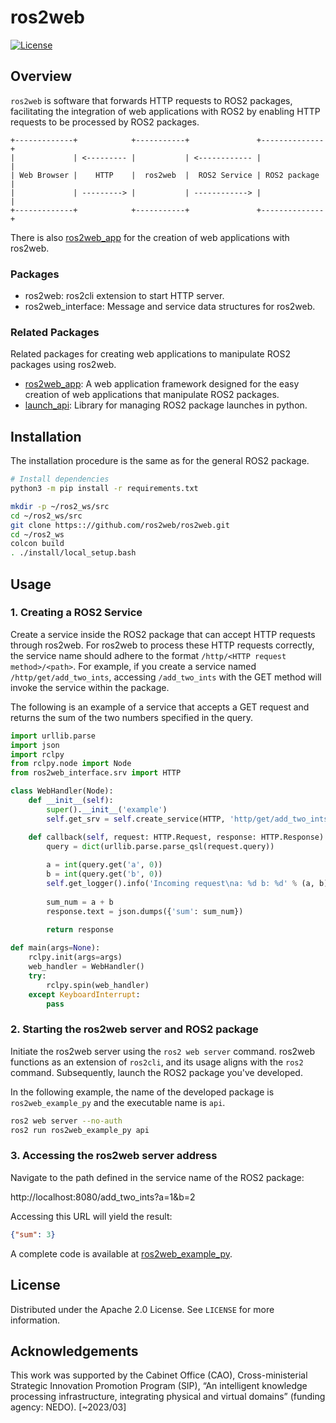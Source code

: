 # ros2web

[![License](https://img.shields.io/badge/License-Apache_2.0-blue.svg)](https://opensource.org/licenses/Apache-2.0)

## Overview

`ros2web` is software that forwards HTTP requests to ROS2 packages, 
facilitating the integration of web applications with ROS2 by 
enabling HTTP requests to be processed by ROS2 packages.


```text
+-------------+            +-----------+               +--------------+
|             | <--------- |           | <------------ |              |
| Web Browser |    HTTP    |  ros2web  |  ROS2 Service | ROS2 package |
|             | ---------> |           | ------------> |              |
+-------------+            +-----------+               +--------------+
```

There is also [ros2web_app](https://github.com/ros2web/ros2web_app) for the creation of web applications with ros2web.

### Packages

- ros2web: ros2cli extension to start HTTP server.
- ros2web_interface: Message and service data structures for ros2web.


### Related Packages

Related packages for creating web applications to manipulate ROS2 packages using ros2web.

- [ros2web_app](https://github.com/ros2web/ros2web_app): A web application framework designed for the easy creation of
  web applications that manipulate ROS2 packages.
- [launch_api](https://github.com/ros2web/launch_api): Library for managing ROS2 package launches in python.


## Installation

The installation procedure is the same as for the general ROS2 package.

```bash
# Install dependencies
python3 -m pip install -r requirements.txt

mkdir -p ~/ros2_ws/src
cd ~/ros2_ws/src
git clone https:://github.com/ros2web/ros2web.git
cd ~/ros2_ws
colcon build
. ./install/local_setup.bash
```

## Usage

### 1. Creating a ROS2 Service

Create a service inside the ROS2 package that can accept HTTP requests through ros2web. 
For ros2web to process these HTTP requests correctly, the service name should adhere to
the format `/http/<HTTP request method>/<path>`. 
For example, if you create a service named `/http/get/add_two_ints`, accessing `/add_two_ints` 
with the GET method will invoke the service within the package.


The following is an example of a service that accepts a
GET request and returns the sum of the two numbers specified in the query.

```python
import urllib.parse
import json
import rclpy
from rclpy.node import Node
from ros2web_interface.srv import HTTP

class WebHandler(Node):
    def __init__(self):
        super().__init__('example')
        self.get_srv = self.create_service(HTTP, 'http/get/add_two_ints', self.callback)

    def callback(self, request: HTTP.Request, response: HTTP.Response):
        query = dict(urllib.parse.parse_qsl(request.query))
        
        a = int(query.get('a', 0))
        b = int(query.get('b', 0))
        self.get_logger().info('Incoming request\na: %d b: %d' % (a, b))
        
        sum_num = a + b
        response.text = json.dumps({'sum': sum_num})

        return response
    
def main(args=None):
    rclpy.init(args=args)
    web_handler = WebHandler()
    try:
        rclpy.spin(web_handler)
    except KeyboardInterrupt:
        pass
```

### 2. Starting the ros2web server and ROS2 package

Initiate the ros2web server using the `ros2 web server` command.
ros2web functions as an extension of `ros2cli`, and its usage aligns with the `ros2` command.
Subsequently, launch the ROS2 package you've developed.

In the following example, the name of the developed package is `ros2web_example_py` and the executable name is `api`.

```bash
ros2 web server --no-auth
ros2 run ros2web_example_py api
```

### 3. Accessing the ros2web server address

Navigate to the path defined in the service name of the ROS2 package:

http://localhost:8080/add_two_ints?a=1&b=2

Accessing this URL will yield the result:

```json
{"sum": 3}
```

A complete code is available at [ros2web_example_py](https://github.com/ros2web/ros2web/tree/ros2/examples/ros2web_example_py).

## License

Distributed under the Apache 2.0 License. See `LICENSE` for more information.

## Acknowledgements

This work was supported by the Cabinet Office (CAO), 
  Cross-ministerial Strategic Innovation Promotion Program (SIP), 
  “An intelligent knowledge processing infrastructure, integrating physical and virtual domains” 
  (funding agency: NEDO). [~2023/03]
